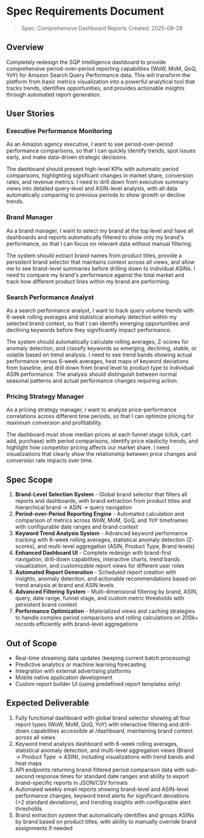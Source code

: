 # Spec Requirements Document

> Spec: Comprehensive Dashboard Reports
> Created: 2025-08-28

## Overview

Completely redesign the SQP Intelligence dashboard to provide comprehensive period-over-period reporting capabilities (WoW, MoM, QoQ, YoY) for Amazon Search Query Performance data. This will transform the platform from basic metrics visualization into a powerful analytical tool that tracks trends, identifies opportunities, and provides actionable insights through automated report generation.

## User Stories

### Executive Performance Monitoring

As an Amazon agency executive, I want to see period-over-period performance comparisons, so that I can quickly identify trends, spot issues early, and make data-driven strategic decisions.

The dashboard should present high-level KPIs with automatic period comparisons, highlighting significant changes in market share, conversion rates, and revenue metrics. I need to drill down from executive summary views into detailed query-level and ASIN-level analysis, with all data automatically comparing to previous periods to show growth or decline trends.

### Brand Manager

As a brand manager, I want to select my brand at the top level and have all dashboards and reports automatically filtered to show only my brand's performance, so that I can focus on relevant data without manual filtering.

The system should extract brand names from product titles, provide a persistent brand selector that maintains context across all views, and allow me to see brand-level summaries before drilling down to individual ASINs. I need to compare my brand's performance against the total market and track how different product lines within my brand are performing.

### Search Performance Analyst

As a search performance analyst, I want to track query volume trends with 6-week rolling averages and statistical anomaly detection within my selected brand context, so that I can identify emerging opportunities and declining keywords before they significantly impact performance.

The system should automatically calculate rolling averages, Z-scores for anomaly detection, and classify keywords as emerging, declining, stable, or volatile based on trend analysis. I need to see trend bands showing actual performance versus 6-week averages, heat maps of keyword deviations from baseline, and drill down from brand level to product type to individual ASIN performance. The analysis should distinguish between normal seasonal patterns and actual performance changes requiring action.

### Pricing Strategy Manager

As a pricing strategy manager, I want to analyze price-performance correlations across different time periods, so that I can optimize pricing for maximum conversion and profitability.

The dashboard must show median prices at each funnel stage (click, cart add, purchase) with period comparisons, identify price elasticity trends, and highlight how competitor pricing affects our market share. I need visualizations that clearly show the relationship between price changes and conversion rate impacts over time.

## Spec Scope

1. **Brand-Level Selection System** - Global brand selector that filters all reports and dashboards, with brand extraction from product titles and hierarchical brand → ASIN → query navigation
2. **Period-over-Period Reporting Engine** - Automated calculation and comparison of metrics across WoW, MoM, QoQ, and YoY timeframes with configurable date ranges and brand context
3. **Keyword Trend Analysis System** - Advanced keyword performance tracking with 6-week rolling averages, statistical anomaly detection (Z-scores), and multi-level aggregation (ASIN, Product Type, Brand levels)
4. **Enhanced Dashboard UI** - Complete redesign with brand-first navigation, drill-down capabilities, interactive charts, trend bands visualization, and customizable report views for different user roles
5. **Automated Report Generation** - Scheduled report creation with insights, anomaly detection, and actionable recommendations based on trend analysis at brand and ASIN levels
6. **Advanced Filtering System** - Multi-dimensional filtering by brand, ASIN, query, date range, funnel stage, and custom metric thresholds with persistent brand context
7. **Performance Optimization** - Materialized views and caching strategies to handle complex period comparisons and rolling calculations on 200k+ records efficiently with brand-level aggregations

## Out of Scope

- Real-time streaming data updates (keeping current batch processing)
- Predictive analytics or machine learning forecasting
- Integration with external advertising platforms
- Mobile native application development
- Custom report builder UI (using predefined report templates only)

## Expected Deliverable

1. Fully functional dashboard with global brand selector showing all four report types (WoW, MoM, QoQ, YoY) with interactive filtering and drill-down capabilities accessible at /dashboard, maintaining brand context across all views
2. Keyword trend analysis dashboard with 6-week rolling averages, statistical anomaly detection, and multi-level aggregation views (Brand → Product Type → ASIN), including visualizations with trend bands and heat maps
3. API endpoints returning brand-filtered period comparison data with sub-second response times for standard date ranges and ability to export brand-specific reports in JSON/CSV formats
4. Automated weekly email reports showing brand-level and ASIN-level performance changes, keyword trend alerts for significant deviations (>2 standard deviations), and trending insights with configurable alert thresholds
5. Brand extraction system that automatically identifies and groups ASINs by brand based on product titles, with ability to manually override brand assignments if needed